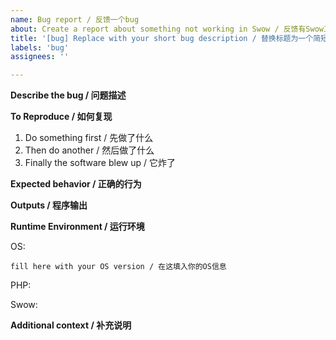 ```yaml
---
name: Bug report / 反馈一个bug
about: Create a report about something not working in Swow / 反馈有Swow工作不正常的地方
title: '[bug] Replace with your short bug description / 替换标题为一个简短的bug描述'
labels: 'bug'
assignees: ''

---
```


**Describe the bug / 问题描述**
<!-- Please provide a short and clear description -->
<!-- 请提供简短准确的问题描述 -->

**To Reproduce / 如何复现**
<!-- Replace steps below with yours which causing the problem -->
<!-- 将下面的步骤替换为你出问题的步骤 -->

1. Do something first / 先做了什么
2. Then do another / 然后做了什么
3. Finally the software blew up / 它炸了

**Expected behavior / 正确的行为**
<!-- A clear and concise description of what you expected to happen. -->
<!-- 描述一下你期望正常的行为应该是啥样的  -->


**Outputs / 程序输出**
<!-- If applicable, add logs to help explain your problem. -->
<!-- 如果可能的话，请提供日志输出截图一类有用的信息 -->

**Runtime Environment / 运行环境**
<!--
    For any unix-like (Linux, macOS, FreeBSD, ...):
        provide result of `uname -a` first,
    For Linux:
        result of `lsb-release -a`(if you have this command) or `cat /etc/os-release`(if you have this file) or describe the distro you used.
    For Windows:
        result of executing
            `wmic os get Caption,CSDVersion,OSArchitecture,OSLanguage,TotalVisibleMemorySize,Version /value`,
            and `wmic cpu get Caption,Name,NumberOfCores,NumberOfLogicalProcessors,Architecture /value` in Command prompt
-->
<!--
    对于任意类unix系统（Linux， macOS， FreeBSD等）：
        都提供下执行`uname -a`的结果；
    对于Linux：
        如果有`lsb-release -a`，提供它的执行结果，没有的话提供文件`/etc/os-release`的内容，也没有的话描述下你使用了什么发行版；
    对于Windows：
        在命令提示符（cmd）执行下
            `wmic os get Caption,CSDVersion,OSArchitecture,OSLanguage,TotalVisibleMemorySize,Version /value`，
            和 `wmic cpu get Caption,Name,NumberOfCores,NumberOfLogicalProcessors,Architecture /value`，
        提供下他们的结果
-->
OS:

```plain
fill here with your OS version / 在这填入你的OS信息
```

<!-- Provide your PHP version  -->
<!-- 提供下 PHP 版本  -->
PHP: <!-- e.g. 例如 "8.0.3 with debug, zend_thread_safe" / "php-8.0.3-nts-Win32-vs16-x64.zip" / php -v 结果 -->

<!-- Provide your Swow version  -->
<!-- 提供下 Swow 版本  -->
Swow: <!-- php --ri swow -->

**Additional context / 补充说明**
<!-- Add any other context about the problem here. -->
<!-- 有什么补充说明的写在这里 -->


